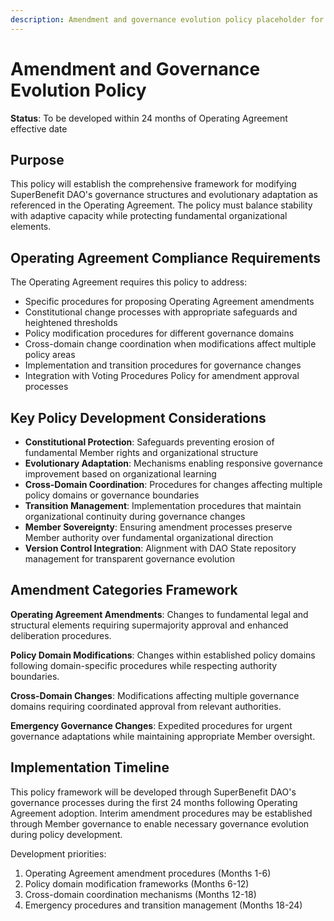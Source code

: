 ```yaml
---
description: Amendment and governance evolution policy placeholder for SuperBenefit DAO
---
```


# Amendment and Governance Evolution Policy

**Status**: To be developed within 24 months of Operating Agreement effective date

## Purpose

This policy will establish the comprehensive framework for modifying SuperBenefit DAO's governance structures and evolutionary adaptation as referenced in the Operating Agreement. The policy must balance stability with adaptive capacity while protecting fundamental organizational elements.

## Operating Agreement Compliance Requirements

The Operating Agreement requires this policy to address:

- Specific procedures for proposing Operating Agreement amendments
- Constitutional change processes with appropriate safeguards and heightened thresholds
- Policy modification procedures for different governance domains
- Cross-domain change coordination when modifications affect multiple policy areas
- Implementation and transition procedures for governance changes
- Integration with Voting Procedures Policy for amendment approval processes

## Key Policy Development Considerations

- **Constitutional Protection**: Safeguards preventing erosion of fundamental Member rights and organizational structure
- **Evolutionary Adaptation**: Mechanisms enabling responsive governance improvement based on organizational learning
- **Cross-Domain Coordination**: Procedures for changes affecting multiple policy domains or governance boundaries
- **Transition Management**: Implementation procedures that maintain organizational continuity during governance changes
- **Member Sovereignty**: Ensuring amendment processes preserve Member authority over fundamental organizational direction
- **Version Control Integration**: Alignment with DAO State repository management for transparent governance evolution

## Amendment Categories Framework

**Operating Agreement Amendments**: Changes to fundamental legal and structural elements requiring supermajority approval and enhanced deliberation procedures.

**Policy Domain Modifications**: Changes within established policy domains following domain-specific procedures while respecting authority boundaries.

**Cross-Domain Changes**: Modifications affecting multiple governance domains requiring coordinated approval from relevant authorities.

**Emergency Governance Changes**: Expedited procedures for urgent governance adaptations while maintaining appropriate Member oversight.

## Implementation Timeline

This policy framework will be developed through SuperBenefit DAO's governance processes during the first 24 months following Operating Agreement adoption. Interim amendment procedures may be established through Member governance to enable necessary governance evolution during policy development.

Development priorities:
1. Operating Agreement amendment procedures (Months 1-6)
2. Policy domain modification frameworks (Months 6-12)
3. Cross-domain coordination mechanisms (Months 12-18)
4. Emergency procedures and transition management (Months 18-24)
